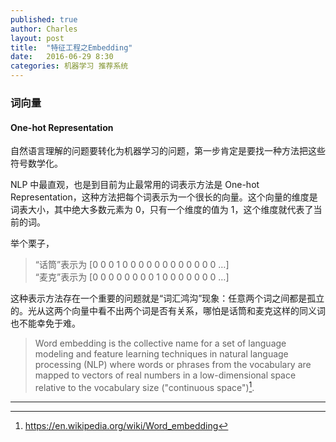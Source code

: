 ```yaml
---
published: true
author: Charles
layout: post
title:  "特征工程之Embedding"
date:   2016-06-29 8:30
categories: 机器学习 推荐系统
---
```


### 词向量

#### One-hot Representation

自然语言理解的问题要转化为机器学习的问题，第一步肯定是要找一种方法把这些符号数学化。

NLP 中最直观，也是到目前为止最常用的词表示方法是 One-hot Representation，这种方法把每个词表示为一个很长的向量。这个向量的维度是词表大小，其中绝大多数元素为 0，只有一个维度的值为 1，这个维度就代表了当前的词。

举个栗子，

> “话筒”表示为 [0 0 0 1 0 0 0 0 0 0 0 0 0 0 0 0 …]   
“麦克”表示为 [0 0 0 0 0 0 0 0 1 0 0 0 0 0 0 0 …]

这种表示方法存在一个重要的问题就是“词汇鸿沟”现象：任意两个词之间都是孤立的。光从这两个向量中看不出两个词是否有关系，哪怕是话筒和麦克这样的同义词也不能幸免于难。

> Word embedding is the collective name for a set of language modeling and feature learning techniques in natural language processing (NLP) where words or phrases from the vocabulary are mapped to vectors of real numbers in a low-dimensional space relative to the vocabulary size ("continuous space")[^1].


---

[^1]:https://en.wikipedia.org/wiki/Word_embedding
